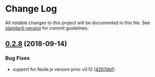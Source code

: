 # Change Log

All notable changes to this project will be documented in this file. See [standard-version](https://github.com/conventional-changelog/standard-version) for commit guidelines.

<a name="0.2.8"></a>
## [0.2.8](https://github.com/medikoo/tad/compare/v0.2.7...v0.2.8) (2018-09-14)


### Bug Fixes

* support for Node.js version prior v0.12 ([4267dbf](https://github.com/medikoo/tad/commit/4267dbf))

